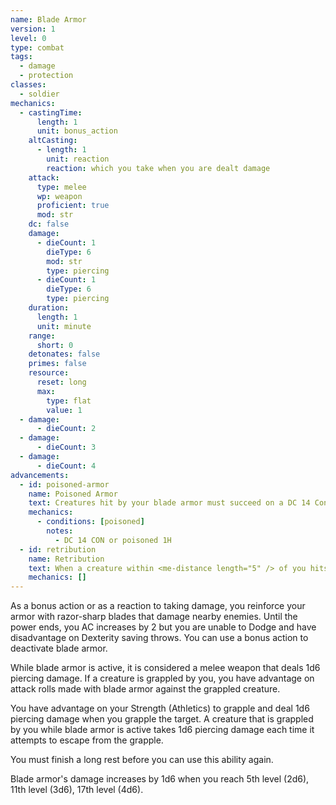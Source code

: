 ```yaml
---
name: Blade Armor
version: 1
level: 0
type: combat
tags:
  - damage
  - protection
classes:
  - soldier
mechanics:
  - castingTime:
      length: 1
      unit: bonus_action
    altCasting:
      - length: 1
        unit: reaction
        reaction: which you take when you are dealt damage
    attack:
      type: melee
      wp: weapon
      proficient: true
      mod: str
    dc: false
    damage:
      - dieCount: 1
        dieType: 6
        mod: str
        type: piercing
      - dieCount: 1
        dieType: 6
        type: piercing
    duration:
      length: 1
      unit: minute
    range:
      short: 0
    detonates: false
    primes: false
    resource:
      reset: long
      max:
        type: flat
        value: 1
  - damage:
      - dieCount: 2
  - damage:
      - dieCount: 3
  - damage:
      - dieCount: 4
advancements:
  - id: poisoned-armor
    name: Poisoned Armor
    text: Creatures hit by your blade armor must succeed on a DC 14 Constitution saving throw or become poisoned for 1 hour.
    mechanics:
      - conditions: [poisoned]
        notes:
          - DC 14 CON or poisoned 1H
  - id: retribution
    name: Retribution
    text: When a creature within <me-distance length="5" /> of you hits you with a melee attack while blade armor is active, you may use your reaction to make a melee weapon attack with blade armor against the creature.
    mechanics: []
---
```

As a bonus action or as a reaction to taking damage, you reinforce your armor with razor-sharp blades that damage
nearby enemies. Until the power ends, you AC increases by 2 but you are unable to Dodge and have disadvantage on Dexterity
saving throws. You can use a bonus action to deactivate blade armor.

While blade armor is active, it is considered a melee weapon that deals 1d6 piercing damage. If a creature is grappled by
you, you have advantage on attack rolls made with blade armor against the grappled creature.

You have advantage on your Strength (Athletics) to grapple and deal 1d6 piercing damage when you grapple the target.
A creature that is grappled by you while blade armor is active takes 1d6 piercing damage each time it attempts to
escape from the grapple.

You must finish a long rest before you can use this ability again.

Blade armor's damage increases by 1d6 when you reach 5th level (2d6), 11th level (3d6), 17th level (4d6).
